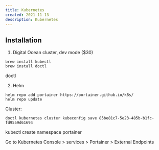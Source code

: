```yaml
---
title: Kubernetes
created: 2021-11-13
description: Kubernetes
---
```


## Installation

1. Digital Ocean cluster, dev mode ($30)

```
brew install kubectl
brew install doctl
```

doctl

2. Helm

```
helm repo add portainer https://portainer.github.io/k8s/
helm repo update
```

Cluster:

```
doctl kubernetes cluster kubeconfig save 85be81c7-5e23-485b-b1fc-fd9559d61694
```

kubectl create namespace portainer

Go to Kubernetes Console > services > Portainer > External Endpoints

